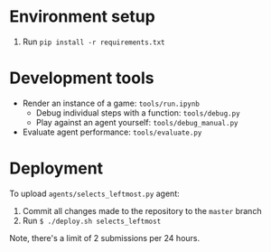 # Environment setup

1. Run `pip install -r requirements.txt`

# Development tools

- Render an instance of a game: `tools/run.ipynb`
    - Debug individual steps with a function: `tools/debug.py`
    - Play against an agent yourself: `tools/debug_manual.py`
- Evaluate agent performance: `tools/evaluate.py`

# Deployment

To upload `agents/selects_leftmost.py` agent:

1. Commit all changes made to the repository to the `master` branch
2. Run `$ ./deploy.sh selects_leftmost`

Note, there's a limit of 2 submissions per 24 hours.
